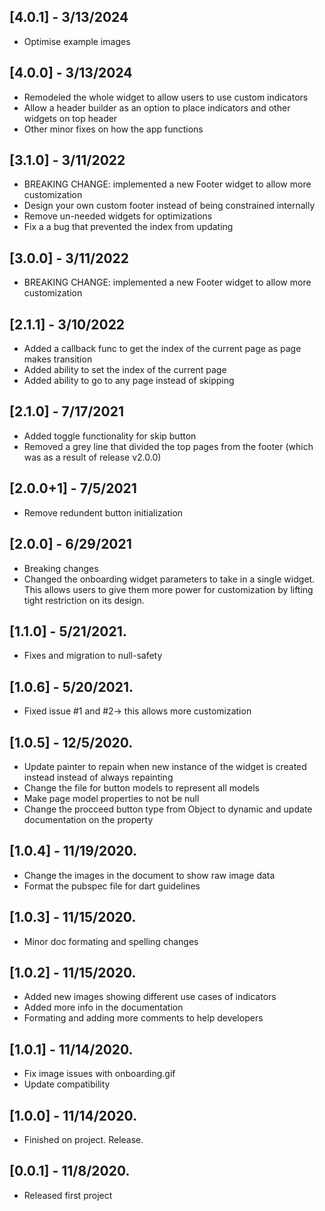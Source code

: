 ## [4.0.1] - 3/13/2024
* Optimise example images

## [4.0.0] - 3/13/2024
* Remodeled the whole widget to allow users to use custom indicators
* Allow a header builder as an option to place indicators and other widgets on top header
* Other minor fixes on how the app functions

## [3.1.0] - 3/11/2022
* BREAKING CHANGE: implemented a new Footer widget to allow more customization
* Design your own custom footer instead of being constrained internally
* Remove un-needed widgets for optimizations
* Fix a a bug that prevented the index from updating

## [3.0.0] - 3/11/2022
* BREAKING CHANGE: implemented a new Footer widget to allow more customization

## [2.1.1] - 3/10/2022
* Added a callback func to get the index of the current page as page makes transition
* Added ability to set the index of the current page
* Added ability to go to any page instead of skipping 

## [2.1.0] - 7/17/2021
* Added toggle functionality for skip button
* Removed a grey line that divided the top pages from the footer (which was as a result of release v2.0.0)

## [2.0.0+1] - 7/5/2021
* Remove redundent button initialization

## [2.0.0] - 6/29/2021
* Breaking changes
* Changed the onboarding widget parameters to take in a single widget. This allows users to give them more power for customization by lifting tight restriction on its design.

## [1.1.0] - 5/21/2021.
* Fixes and migration to null-safety

## [1.0.6] - 5/20/2021.
* Fixed issue #1 and #2-> this allows more customization

## [1.0.5] - 12/5/2020.

* Update painter to repain when new instance of the widget is created instead instead of always repainting
* Change the file for button models to represent all models
* Make page model properties to not be null
* Change the procceed button type from Object to dynamic and update documentation on the property

## [1.0.4] - 11/19/2020.

* Change the images in the document to show raw image data
* Format the pubspec file for dart guidelines

## [1.0.3] - 11/15/2020.

* Minor doc formating and spelling changes

## [1.0.2] - 11/15/2020.

* Added new images showing different use cases of indicators
* Added more info in the documentation
* Formating and adding more comments to help developers 

## [1.0.1] - 11/14/2020.

* Fix image issues with onboarding.gif
* Update compatibility

## [1.0.0] - 11/14/2020.

* Finished on project. Release.

## [0.0.1] - 11/8/2020.

* Released first project
